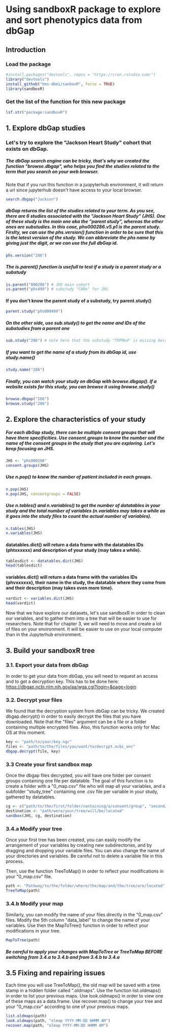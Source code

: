 
# Using sandboxR package to explore and sort phenotypics data from dbGap

## Introduction
### Load the package


```R
#install.packages("devtools", repos = "https://cran.rstudio.com/")
library("devtools")
install_github("hms-dbmi/sanboxR", force = TRUE)
library(sandboxR)
```

### Get the list of the function for this new package


```R
lsf.str("package:sandboxR")
```

## 1. Explore dbGap studies
### Let's try to explore the "Jackson Heart Study" cohort that exists on dbGap.
##### The dbGap search engine can be tricky, that's why we created the function "browse.dbgap", who helps you find the studies related to the term that you search on your web browser.
Note that if you run this function in a juopyterhub environment, it will return a url since jupyterhub doesn't have access to your local browser.


```R
search.dbgap("Jackson")
```

##### dbGap returns the list of the studies related to your term. As you see, there are 6 studies associated with the "Jackson Heart Study" (JHS). One of these study is the main one aka the "parent study", whereas the other ones are substudies. In this case, phs000286.v5.p1 is the parent study. Firslty, we can use the phs.version() function in order to be sure that this is the latest version of the study. We can abbreviate the phs name by giving just the digit, or we can use the full dbGap id.


```R
phs.version("286")
```

##### The is.parent() function is usefull to test if a study is a parent study or a substudy


```R
is.parent("000286") # JHS main cohort
is.parent("phs499") # substudy "CARe" for JHS
```

#### If you don't know the parent study of a substudy, try parent.study()


```R
parent.study("phs000499")
```

##### On the other side, use sub.study() to get the name and IDs of the substudies from a parent one


```R
sub.study("286") # note here that the substudy "TOPMed" is missing because it has not been fully integrated yet
```

##### If you want to get the name of a study from its dbGap id, use study.name()


```R
study.name("286")
```

##### Finally, you can watch your study on dbGap with browse.dbgap(). If a website exists for this study, you can browse it using browse.study()


```R
browse.dbgap("286")
browse.study("286")
```

## 2. Explore the characteristics of your study
##### For each dbGap study, there can be multiple consent groups that will have there specificities. Use consent.groups to know the number and the name of the consent groups in the study that you are exploring. Let's keep focusing on JHS.


```R
JHS <- "phs000286"
consent.groups(JHS)
```

##### Use n.pop() to know the number of patient included in each groups.


```R
n.pop(JHS)
n.pop(JHS, consentgroups = FALSE)
```

##### Use n.tables() and n.variables() to get the number of datatables in your study and the total number of variables (n.variables may takes a while as it goes into the study files to count the actual number of variables).


```R
n.tables(JHS)
n.variables(JHS)
```

#### datatables.dict() will return a data frame with the datatables IDs (phtxxxxxx) and description of your study (may takes a while).


```R
tablesdict <- datatables.dict(JHS)
head(tablesdict)
```

#### variables.dict() will return a data frame with the variables IDs (phvxxxxxx), their name in the study, the datatable where they come from and their description (may takes even more time).


```R
vardict <- variables.dict(JHS)
head(vardict)
```

Now that we have explore our datasets, let's use sandboxR in order to clean our variables, and to gather them into a tree that will be easier to use for researchers. Note that for chapter 3, we will need to move and create a lot of files on your environment. It will be easier to use on your local computer than in the Jupyterhub environment.

## 3. Build your sandboxR tree
### 3.1. Export your data from dbGap
In order to get your data from dbGap, you will need to request an access and to get a decryption key. This has to be done here: https://dbgap.ncbi.nlm.nih.gov/aa/wga.cgi?login=&page=login
### 3.2. Decrypt your files
We found that the decryption system from dbGap can be tricky. We created dbgap.decrypt() in order to easily decrypt the files that you have downloaded. Note that the "files" argument can be a file or a folder containing multiple encrypted files. Also, this function works only for Mac OS at this moment.


```R
key <- "path/to/your/key.ngc"
files <- "path/to/the/files/you/want/to/decrypt.ncbi_enc"
dbgap.decrypt(file, key)
```


### 3.3 Create your first sandbox map
Once the dbgap files decrypted, you will have one folder per consent groups containing one file per datatable. The goal of this function is to create a folder with a "0_map.csv" file who will map all your variables, and a subfolder "study_tree" containing one .csv file per variable in your study, gathered by datatables.


```R
cg <- c("path/to/the/first/folder/containing/a/consent/group", "second/folder", ...)
destination <- "path/were/your/tree/will/be/located"
sandbox(JHS, cg, destination)
```


### 3.4.a Modify your tree
Once your first tree has been created,  you can easily modify the arrangement of your variables by creating new subdirectories, and by dragging and dropping your variable files. You can also change the name of your directories and variables. Be careful not to delete a variable file in this process.

Then, use the function TreeToMap() in order to reflect your modifications in your "0_map.csv" file.

```R
path <- "Pathway/to/the/folder/where/the/map/and/the/tree/are/located"
TreeToMap(path)
```


### 3.4.b Modify your map
Similarly, you can modify the name of your files directly in the "0_map.csv" files. Modify the 5th column "data_label" to change the name of your variables. Use then the MapToTree() function in order to reflect your modifications in your tree.


```R
MapToTree(path)
```


##### Be careful to apply your changes with MapToTree or TreeToMap BEFORE switching from 3.4.a to 3.4.b and from 3.4.b to 3.4.a
## 3.5 Fixing and repairing issues
Each time you will use TreeToMap(), the old map will be saved with a time stamp in a hidden folder called ".oldmaps". Use the function list.oldmaps() in order to list your previous maps. Use look.oldmaps() in order to view one of these maps as a data.frame. Use recover.map() to change your tree and your "0_map.csv" according to one of your previous maps.


```R
list.oldmaps(path)
look.oldmaps(path, "olmap YYYY-MM-DD HHMM AM")
recover.map(path, "olmap YYYY-MM-DD HHMM AM")
```
